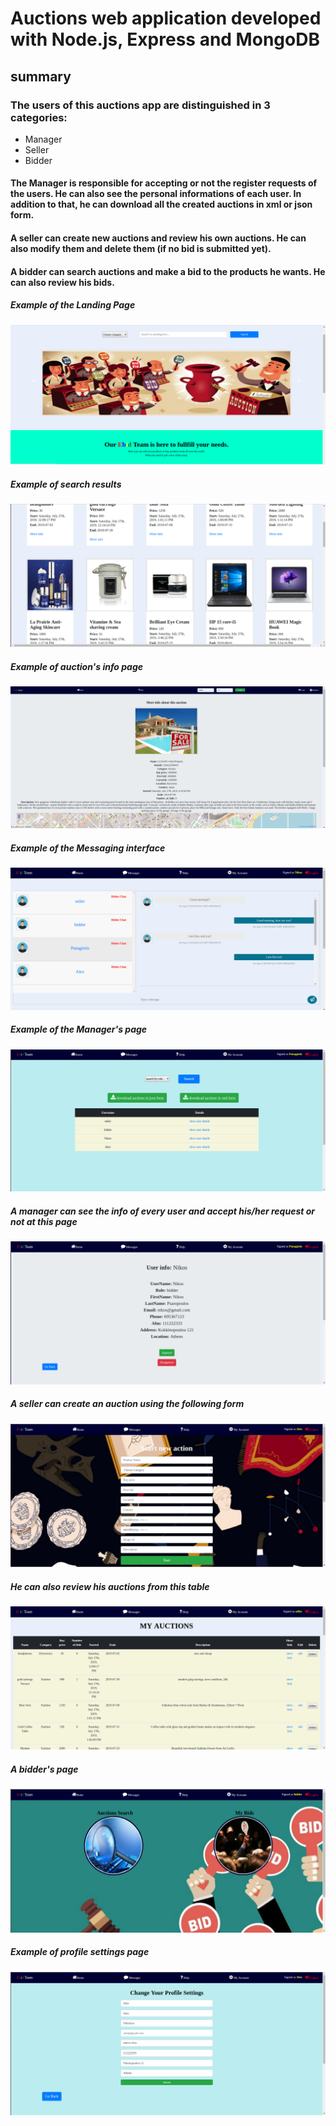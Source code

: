 
  # Auctions web application developed with Node.js, Express and MongoDB
  
  ##                                       summary
  ### The users of this auctions app are distinguished in 3 categories: 
  * Manager
  * Seller
  * Bidder

  #### The **Manager** is responsible for accepting or not the register requests of the users. He can also see the personal informations of each user. In addition to that, he can download all the created auctions in xml or json form.
#### A **seller** can create new auctions and review his own auctions. He can also modify them and delete them (if no bid is submitted yet).
#### A **bidder** can search auctions and make a bid to the products he wants. He can also review his bids.

##### Example of the Landing Page
![GitHub Logo](/images/home.PNG)


##### Example of search results
![GitHub Logo](/images/search.PNG)


##### Example of auction's info page
![GitHub Logo](/images/auctionsInfo.PNG)


##### Example of the Messaging interface
![GitHub Logo](/images/chat.PNG)



##### Example of the Manager's page
![GitHub Logo](/images/Capture.PNG)

##### A manager can see the info of every user and accept his/her request or not at this page
![GitHub Logo](/images/Capture2.PNG)


##### A seller can create an auction using the following form
![GitHub Logo](/images/startAuction.PNG)

##### He can also review his auctions from this table
![GitHub Logo](/images/myAuctions.PNG)


##### A bidder's page
![GitHub Logo](/images/bidderHome.PNG)


##### Example of profile settings page
![GitHub Logo](/images/changeProfile.PNG)




